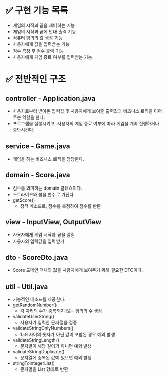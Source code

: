 # ✅ 구현 기능 목록
- 게임의 시작과 끝을 제어하는 기능
- 게임의 시작과 끝에 안내 출력 기능
- 컴퓨터 임의의 값 생성 기능
- 사용자에게 값을 입력받는 기능
- 점수 측정 후 점수 출력 기능
- 사용자에게 게임 종료 여부를 입력받는 기능
# ✅ 전반적인 구조
## controller - Application.java 
- 사용자로부터 받아온 입력값 및 사용자에게 보여줄 출력값과 비즈니스 로직을 이어주는 역할을 한다. 
- 프로그램을 실행시키고, 사용자의 게임 종료 여부에 따라 게임을 계속 진행하거나 중단시킨다. 
## service - Game.java
- 게임을 하는 비즈니스 로직을 담당한다.

## domain - Score.java
- 점수를 의미하는 domain 클래스이다.
- 스트라이크와 볼을 변수로 가진다.
- getScore()
  - 정적 메소드로, 점수를 측정하여 점수를 반환
## view - InputView, OutputView
- 사용자에게 게임 시작과 끝을 알림
- 사용자의 입력값을 입력받기
## dto - ScoreDto.java
- Score 도메인 객체의 값을 사용자에게 보여주기 위해 필요한 DTO이다.
## util - Util.java
- 기능적인 메소드를 제공한다.
- getRandomNumber()
  - 각 자리의 수가 중복되지 않는 임의의 수 생성
- validateUserString()
  - 사용자가 입력한 문자열을 검증
- validateStringOnlyNumbers()
  - 1~9 사이의 숫자가 아닌 값이 포함된 경우 예외 발생
- validateStringLength()
  - 문자열이 해당 길이가 아니면 예외 발생
- validateStringDuplicate()
  - 문자열에 중복된 값이 있으면 예외 발생
- stringToIntegerList()
  - 문자열을 List<Integer> 형태로 반환

